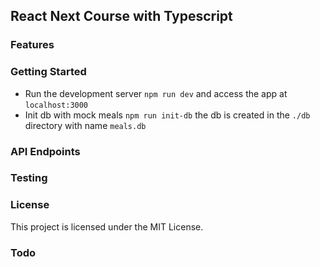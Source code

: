 ## React Next Course with Typescript

### Features

### Getting Started

- Run the development server `npm run dev` and access the app at `localhost:3000`
- Init db with mock meals `npm run init-db` the db is created in the `./db` directory with name `meals.db`

### API Endpoints

### Testing

### License

This project is licensed under the MIT License.

### Todo
